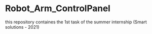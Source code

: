 # Robot_Arm_ControlPanel
 this repository containes the 1st task of the summer internship (Smart solutions - 2021) 
